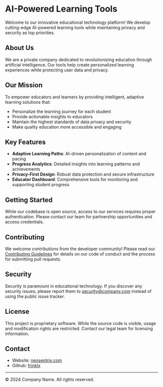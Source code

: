 # AI-Powered Learning Tools

Welcome to our innovative educational technology platform! We develop cutting-edge AI-powered learning tools while maintaining privacy and security as top priorities.

## About Us

We are a private company dedicated to revolutionizing education through artificial intelligence. Our tools help create personalized learning experiences while protecting user data and privacy.

## Our Mission

To empower educators and learners by providing intelligent, adaptive learning solutions that:
- Personalize the learning journey for each student
- Provide actionable insights to educators
- Maintain the highest standards of data privacy and security
- Make quality education more accessible and engaging

## Key Features

- **Adaptive Learning Paths**: AI-driven personalization of content and pacing
- **Progress Analytics**: Detailed insights into learning patterns and achievements
- **Privacy-First Design**: Robust data protection and secure infrastructure
- **Educator Dashboard**: Comprehensive tools for monitoring and supporting student progress

## Getting Started

While our codebase is open source, access to our services requires proper authentication. Please contact our team for partnership opportunities and access credentials.

## Contributing

We welcome contributions from the developer community! Please read our [Contributing Guidelines](CONTRIBUTING.md) for details on our code of conduct and the process for submitting pull requests.

## Security

Security is paramount in educational technology. If you discover any security issues, please report them to security@company.com instead of using the public issue tracker.

## License

This project is proprietary software. While the source code is visible, usage and modification rights are restricted. Contact our legal team for licensing information.

## Contact

- Website: [neosentrix.com](https://neosentrix.com)
- Github: [frinklx](https://github.com/frinklx)
---
© 2024 Company Name. All rights reserved.
